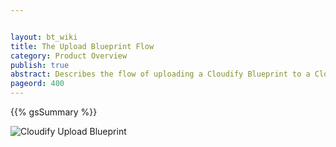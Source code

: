 ```yaml
---


layout: bt_wiki
title: The Upload Blueprint Flow
category: Product Overview
publish: true
abstract: Describes the flow of uploading a Cloudify Blueprint to a Cloudify Management Environment
pageord: 400
---
```



{{% gsSummary %}}

![Cloudify Upload Blueprint](/images/3.2.0/architecture/cloudify_flow_upload_blueprint.png)
